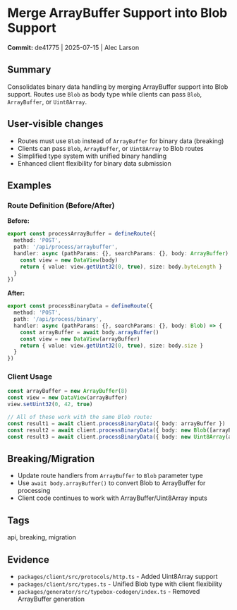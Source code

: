 # Merge ArrayBuffer Support into Blob Support

**Commit:** de41775 | 2025-07-15 | Alec Larson

## Summary
Consolidates binary data handling by merging ArrayBuffer support into Blob support. Routes use `Blob` as body type while clients can pass `Blob`, `ArrayBuffer`, or `Uint8Array`.

## User-visible changes
- Routes must use `Blob` instead of `ArrayBuffer` for binary data (breaking)
- Clients can pass `Blob`, `ArrayBuffer`, or `Uint8Array` to Blob routes
- Simplified type system with unified binary handling
- Enhanced client flexibility for binary data submission

## Examples

### Route Definition (Before/After)

**Before:**
```ts
export const processArrayBuffer = defineRoute({
  method: 'POST',
  path: '/api/process/arraybuffer',
  handler: async (pathParams: {}, searchParams: {}, body: ArrayBuffer) => {
    const view = new DataView(body)
    return { value: view.getUint32(0, true), size: body.byteLength }
  }
})
```

**After:**
```ts
export const processBinaryData = defineRoute({
  method: 'POST',
  path: '/api/process/binary',
  handler: async (pathParams: {}, searchParams: {}, body: Blob) => {
    const arrayBuffer = await body.arrayBuffer()
    const view = new DataView(arrayBuffer)
    return { value: view.getUint32(0, true), size: body.size }
  }
})
```

### Client Usage

```ts
const arrayBuffer = new ArrayBuffer(8)
const view = new DataView(arrayBuffer)
view.setUint32(0, 42, true)

// All of these work with the same Blob route:
const result1 = await client.processBinaryData({ body: arrayBuffer })
const result2 = await client.processBinaryData({ body: new Blob([arrayBuffer]) })
const result3 = await client.processBinaryData({ body: new Uint8Array(arrayBuffer) })
```
## Breaking/Migration
- Update route handlers from `ArrayBuffer` to `Blob` parameter type
- Use `await body.arrayBuffer()` to convert Blob to ArrayBuffer for processing
- Client code continues to work with ArrayBuffer/Uint8Array inputs

## Tags
api, breaking, migration

## Evidence
- `packages/client/src/protocols/http.ts` - Added Uint8Array support
- `packages/client/src/types.ts` - Unified Blob type with client flexibility
- `packages/generator/src/typebox-codegen/index.ts` - Removed ArrayBuffer generation